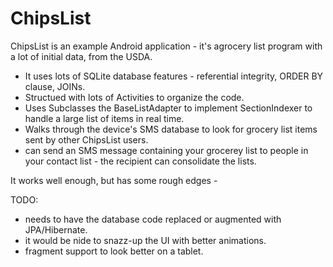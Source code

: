 # ChipsList
ChipsList is an example Android application - it's agrocery list program with a lot of initial data, from the USDA. 

* It uses lots of SQLite database features - referential integrity, ORDER BY clause, JOINs.
* Structued with lots of Activities to organize the code. 
* Uses Subclasses the BaseListAdapter to implement SectionIndexer to handle a large list of items in real time.
* Walks through the device's SMS database to look for grocery list items sent by other ChipsList users.
* can send an SMS message containing your grocerey list to people in your contact list - the recipient can consolidate the lists.  

It works well enough, but has some rough edges - 

TODO: 
* needs to have the database code replaced or augmented with JPA/Hibernate.
* it would be nide to snazz-up the UI with better animations.  
* fragment support to look better on a tablet. 

